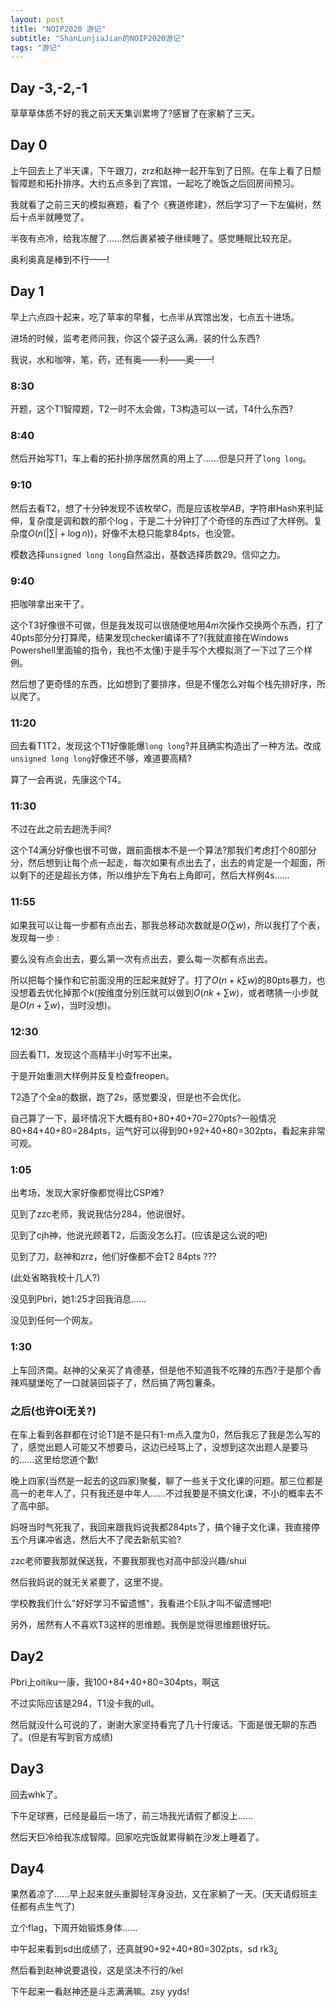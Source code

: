 ```yaml
---
layout: post
title: "NOIP2020 游记"
subtitle: "ShanLunjiaJian的NOIP2020游记"
tags: "游记"
---
```


## Day -3,-2,-1

草草草体质不好的我之前天天集训累垮了?感冒了在家躺了三天。

## Day 0

上午回去上了半天课，下午跟刀，zrz和赵神一起开车到了日照。在车上看了日颓智障题和拓扑排序。大约五点多到了宾馆，一起吃了晚饭之后回房间预习。

我就看了之前三天的模拟赛题，看了个《赛道修建》，然后学习了一下左偏树，然后十点半就睡觉了。

半夜有点冷，给我冻醒了......然后裹紧被子继续睡了。感觉睡眠比较充足。

奥利奥真是棒到不行——!

## Day 1

早上六点四十起来，吃了草率的早餐，七点半从宾馆出发，七点五十进场。

进场的时候，监考老师问我，你这个袋子这么满，装的什么东西?

我说，水和咖啡，笔，药，还有奥——利——奥——!

### 8:30

开题，这个T1智障题，T2一时不太会做，T3构造可以一试，T4什么东西?

### 8:40

然后开始写T1，车上看的拓扑排序居然真的用上了......但是只开了`long long`。

### 9:10

然后去看T2，想了十分钟发现不该枚举$C$，而是应该枚举$AB$，字符串Hash来判延伸，复杂度是调和数的那个$\log$，于是二十分钟打了个奇怪的东西过了大样例。复杂度$O(n(|\sum|+\log n))$，好像不太稳只能拿84pts，也没管。

模数选择`unsigned long long`自然溢出，基数选择质数$29$。信仰之力。

### 9:40

把咖啡拿出来干了。

这个T3好像很不可做，但是我发现可以很随便地用$4m$次操作交换两个东西，打了40pts部分分打算爬，结果发现checker编译不了?(我就直接在Windows Powershell里面输的指令，我也不太懂)于是手写个大模拟测了一下过了三个样例。

然后想了更奇怪的东西，比如想到了要排序，但是不懂怎么对每个栈先排好序，所以爬了。

### 11:20

回去看T1T2，发现这个T1好像能爆`long long`?并且确实构造出了一种方法。改成`unsigned long long`好像还不够，难道要高精?

算了一会再说，先康这个T4。

### 11:30

不过在此之前去趟洗手间?

这个T4满分好像也很不可做，跟前面根本不是一个算法?那我们考虑打个80部分分，然后想到让每个点一起走，每次如果有点出去了，出去的肯定是一个超面，所以剩下的还是超长方体，所以维护左下角右上角即可，然后大样例4s......

### 11:55

如果我可以让每一步都有点出去，那我总移动次数就是$O(\sum w)$，所以我打了个表，发现每一步 : 

要么没有点会出去，要么第一次有点出去，要么每一次都有点出去。

所以把每个操作和它前面没用的压起来就好了。打了$O(n+k\sum w)$的80pts暴力，也没想着去优化掉那个$k$(按维度分别压就可以做到$O(nk+\sum w)$，或者瞎猜一小步就是$O(n+\sum w)$，当时没想)。

### 12:30

回去看T1，发现这个高精半小时写不出来。

于是开始重测大样例并反复检查freopen。

T2造了个全a的数据，跑了2s，感觉要没，但是也不会优化。

自己算了一下，最坏情况下大概有80+80+40+70=270pts?一般情况80+84+40+80=284pts，运气好可以得到90+92+40+80=302pts，看起来非常可观。

### 1:05

出考场，发现大家好像都觉得比CSP难?

见到了zzc老师，我说我估分284，他说很好。

见到了cjh神，他说光顾着T2，后面没怎么打。(应该是这么说的吧)

见到了刀，赵神和zrz，他们好像都不会T2 84pts ???

(此处省略我校十几人?)

没见到Pbri，她1:25才回我消息......

没见到任何一个网友。

### 1:30

上车回济南。赵神的父亲买了肯德基，但是他不知道我不吃辣的东西?于是那个香辣鸡腿堡吃了一口就装回袋子了，然后搞了两包薯条。

### 之后(也许OI无关?)

在车上看到各群都在讨论T1是不是只有1-m点入度为0，然后我忘了我是怎么写的了，感觉出题人可能又不想要马，这边已经骂上了，没想到这次出题人是要马的......这里给您道个歉!

晚上四家(当然是一起去的这四家)聚餐，聊了一些关于文化课的问题。那三位都是高一的老年人了，只有我还是中年人......不过我要是不搞文化课，不小的概率去不了高中部。

妈呀当时气死我了，我回来跟我妈说我都284pts了，搞个锤子文化课，我直接停五个月课冲省选，然后大不了爬去新航实验?

zzc老师要我那就保送我，不要我那我也对高中部没兴趣/shui

然后我妈说的就无关紧要了，这里不提。

学校教我们什么"好好学习不留遗憾"，我看进个E队才叫不留遗憾吧!

另外，居然有人不喜欢T3这样的思维题。我倒是觉得思维题很好玩。

## Day2

Pbri上oitiku一康，我100+84+40+80=304pts，啊这

不过实际应该是294，T1没卡我的ull。

然后就没什么可说的了，谢谢大家坚持看完了几十行废话。下面是很无聊的东西了。(但是有写到官方成绩)

## Day3

回去whk了。

下午足球赛，已经是最后一场了，前三场我光请假了都没上......

然后天巨冷给我冻成智障。回家吃完饭就累得躺在沙发上睡着了。

## Day4

果然着凉了......早上起来就头重脚轻浑身没劲，又在家躺了一天。(天天请假班主任都有点生气了)

立个flag，下周开始锻炼身体......

中午起来看到sd出成绩了，还真就90+92+40+80=302pts，sd rk3¿

然后看到赵神说要退役，这是坚决不行的/kel

下午起来一看赵神还是斗志满满嘛。zsy yyds!

